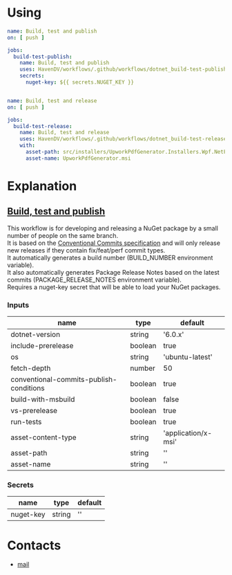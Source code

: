 # Using
```yaml
name: Build, test and publish
on: [ push ]

jobs:
  build-test-publish:
    name: Build, test and publish
    uses: HavenDV/workflows/.github/workflows/dotnet_build-test-publish.yml@main
    secrets:
      nuget-key: ${{ secrets.NUGET_KEY }}


name: Build, test and release
on: [ push ]

jobs:
  build-test-release:
    name: Build, test and release
    uses: HavenDV/workflows/.github/workflows/dotnet_build-test-release.yml@main
    with:
      asset-path: src/installers/UpworkPdfGenerator.Installers.Wpf.NetFramework/UpworkPdfGenerator.msi
      asset-name: UpworkPdfGenerator.msi
```

# Explanation
## [Build, test and publish](.github/workflows/dotnet_build-test-publish.yml)
This workflow is for developing and releasing a NuGet package by a small number of people on the same branch.  
It is based on the [Conventional Commits specification](https://www.conventionalcommits.org/) and 
will only release new releases if they contain fix/feat/perf commit types.  
It automatically generates a build number (BUILD_NUMBER environment variable).  
It also automatically generates Package Release Notes based on the latest commits (PACKAGE_RELEASE_NOTES environment variable).  
Requires a nuget-key secret that will be able to load your NuGet packages.  

### Inputs
| name                                        | type    | default             |
|---------------------------------------------|---------|---------------------|
| dotnet-version                              | string  | '6.0.x'             |
| include-prerelease                          | boolean | true                |
| os                                          | string  | 'ubuntu-latest'     |
| fetch-depth                                 | number  | 50                  |
| conventional-commits-publish-conditions     | boolean | true                |
| build-with-msbuild                          | boolean | false               |
| vs-prerelease                               | boolean | true                |
| run-tests                                   | boolean | true                |
| asset-content-type                          | string  | 'application/x-msi' |
| asset-path                                  | string  | ''                  |
| asset-name                                  | string  | ''                  |
   
### Secrets
| name                                        | type    | default             |
|---------------------------------------------|---------|---------------------|
| nuget-key                                   | string  | ''                  |

# Contacts
* [mail](mailto:havendv@gmail.com)
